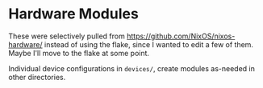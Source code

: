 # Hardware Modules

These were selectively pulled from https://github.com/NixOS/nixos-hardware/ instead of using the flake, since I wanted to edit a few of them. Maybe I'll move to the flake at some point. 

Individual device configurations in `devices/`, create modules as-needed in other directories. 

